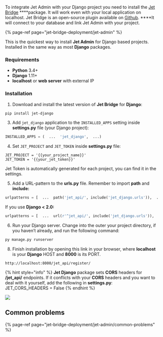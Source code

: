 To integrate Jet Admin with your Django project you need to install the [Jet Bridge](jet-bridge-deployment/jet-admin) ****package. It will work even with your local application on localhost. Jet Bridge is an open-source plugin available on [Github](https://github.com/jet-admin/jet-bridge). ****It will connect to your database and link Jet Admin with your project. 

{% page-ref page="jet-bridge-deployment/jet-admin" %}

This is the quickest way to install **Jet Admin** for Django based projects. Installed in the same way as most **Django** packages. 

### Requirements

* **Python** 3.4+
* **Django** 1.11+
* **localhost** or **web server** with external IP

### Installation

1. Download and install the latest version of **Jet Bridge** for **Django**:

```bash
pip install jet-django
```

3. Add `jet_django` application to the `INSTALLED_APPS` setting inside **settings.py** file \(your Django project\):

```python
INSTALLED_APPS = (  ...  'jet_django',  ...)
```

4. Set `JET_PROJECT` and `JET_TOKEN` inside **settings.py** file:

```text
JET_PROJECT = '{{your_project_name}}'
JET_TOKEN = '{{your_jet_token}}'
```

Jet Token is automatically generated for each project, you can find it in the settings.

5. Add a URL-pattern to the **urls.py** file. Remember to import **path** and **include:**

```python
urlpatterns = [  ...  path('jet_api/', include('jet_django.urls')),  ...]
```

If you use **Django &lt; 2.0:**

```python
urlpatterns = [  ...  url(r'^jet_api/', include('jet_django.urls')),  ...]
```

6. Run your Django server. Change into the outer your project directory, if you haven’t already, and run the following command:

```python
py manage.py runserver
```

8. Finish installation by opening this link in your browser, where **localhost** is your **Django** HOST and **8000** is its PORT. 

```http
http://localhost:8000/jet_api/register/
```

{% hint style="info" %}
**Jet Django** package sets **CORS** headers for **/jet\_api/** endpoints. If it conflicts with your **CORS** headers and you want to deal with it yourself, add the following in **settings.py**:   
JET\_CORS\_HEADERS = False
{% endhint %}

![](https://gblobscdn.gitbook.com/assets%2F-LQ08RFAKZvFADEiXKFy%2F-MEEy8r9TeZrjti2WcdH%2F-MEFPTaBUe_4giOPDC4_%2FGIF.gif?alt=media&token=0fece3a0-800a-4ef9-b5ad-959923e197d4)

## Common problems

{% page-ref page="jet-bridge-deployment/jet-admin/common-problems" %}

